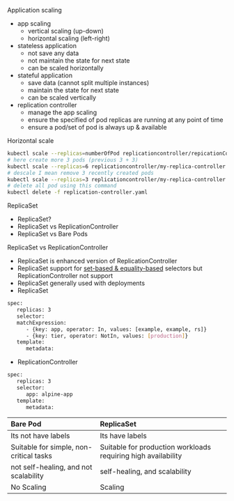 Application scaling
- app scaling
  - vertical scaling (up-down)
  - horizontal scaling (left-right)
- stateless application
  - not save any data
  - not maintain the state for next state
  - can be scaled horizontally
- stateful application
  - save data (cannot split multiple instances)
  - maintain the state for next state
  - can be scaled vertically
- replication controller
  - manage the app scaling
  - ensure the specified of pod replicas are running at any point of time
  - ensure a pod/set of pod is always up & available

Horizontal scale
```bash
kubectl scale --replicas=numberOfPod replicationcontroller/repicationControllerName
# here create more 3 pods (previous 3 + 3)
kubectl scale --replicas=6 replicationcontroller/my-replica-controller
# descale I mean remove 3 recently created pods
kubectl scale --replicas=3 replicationcontroller/my-replica-controller
# delete all pod using this command
kubectl delete -f replication-controller.yaml
```

ReplicaSet
- ReplicaSet?
- ReplicaSet vs ReplicationController
- ReplicaSet vs Bare Pods

ReplicaSet vs ReplicationController
- ReplicaSet is enhanced version of ReplicationController
- ReplicaSet support for [set-based & equality-based](https://kubernetes.io/docs/concepts/overview/working-with-objects/labels/) selectors but ReplicationController not support
- ReplicaSet generally used with deployments
- ReplicaSet
```bash
spec:
   replicas: 3
   selector:
   matchExpression:
      - {key: app, operator: In, values: [example, example, rs]}
      - {key: tier, operator: NotIn, values: [production]}
   template:
      metadata:
```
- ReplicationController
```bash
spec:
   replicas: 3
   selector:
      app: alpine-app
   template:
      metadata:
```

| Bare Pod                                | ReplicaSet                                                    |
| :-------------------------------------- | :------------------------------------------------------------ |
| Its not have labels                     | Its have labels                                               |
| Suitable for simple, non-critical tasks | Suitable for production workloads requiring high availability |
| not self-healing, and not scalability   | self-healing, and scalability                                 |
| No Scaling                              | Scaling                                                       |